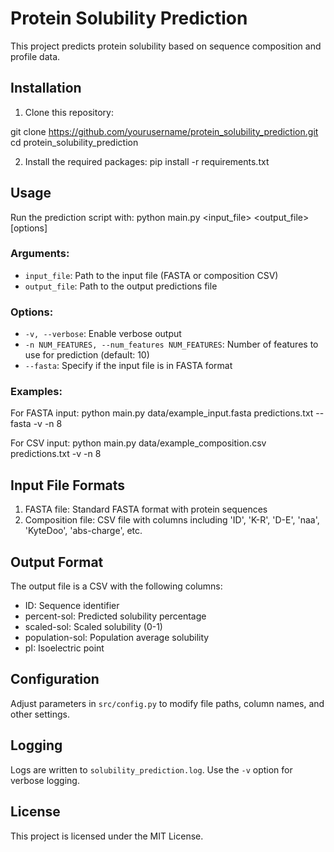 # Protein Solubility Prediction

This project predicts protein solubility based on sequence composition and profile data.

## Installation

1. Clone this repository:

git clone https://github.com/yourusername/protein_solubility_prediction.git
cd protein_solubility_prediction

2. Install the required packages:
pip install -r requirements.txt

## Usage

Run the prediction script with:
python main.py <input_file> <output_file> [options]

### Arguments:

- `input_file`: Path to the input file (FASTA or composition CSV)
- `output_file`: Path to the output predictions file

### Options:

- `-v, --verbose`: Enable verbose output
- `-n NUM_FEATURES, --num_features NUM_FEATURES`: Number of features to use for prediction (default: 10)
- `--fasta`: Specify if the input file is in FASTA format

### Examples:

For FASTA input:
python main.py data/example_input.fasta predictions.txt --fasta -v -n 8

For CSV input:
python main.py data/example_composition.csv predictions.txt -v -n 8

## Input File Formats

1. FASTA file: Standard FASTA format with protein sequences
2. Composition file: CSV file with columns including 'ID', 'K-R', 'D-E', 'naa', 'KyteDoo', 'abs-charge', etc.

## Output Format

The output file is a CSV with the following columns:
- ID: Sequence identifier
- percent-sol: Predicted solubility percentage
- scaled-sol: Scaled solubility (0-1)
- population-sol: Population average solubility
- pI: Isoelectric point

## Configuration

Adjust parameters in `src/config.py` to modify file paths, column names, and other settings.

## Logging

Logs are written to `solubility_prediction.log`. Use the `-v` option for verbose logging.

## License

This project is licensed under the MIT License.



